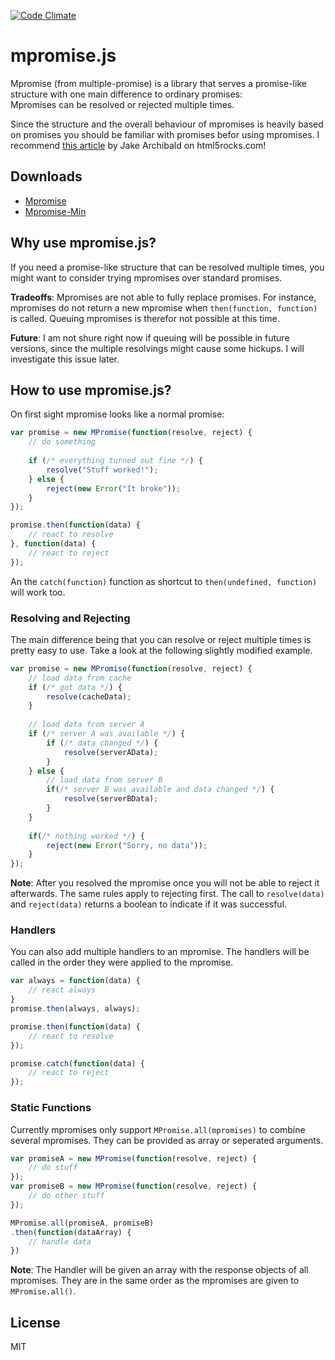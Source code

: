 [![Code Climate](https://codeclimate.com/github/lucianw/mpromise/badges/gpa.svg)](https://codeclimate.com/github/lucianw/MPromise)

# mpromise.js
Mpromise (from multiple-promise) is a library that serves a promise-like structure with one main difference to ordinary promises:  
Mpromises can be resolved or rejected multiple times. 

Since the structure and the overall behaviour of mpromises is heavily based on promises you should be familiar with promises befor using mpromises. I recommend [this article](http://www.html5rocks.com/en/tutorials/es6/promises/) by Jake Archibald on html5rocks.com!


## Downloads
- [Mpromise](https://raw.githubusercontent.com/LucianW/MPromise/master/build/mpromise.js)
- [Mpromise-Min](https://raw.githubusercontent.com/LucianW/MPromise/master/build/mpromise.min.js)


## Why use mpromise.js?
If you need a promise-like structure that can be resolved multiple times, you might want to consider trying mpromises over standard promises.

**Tradeoffs**: Mpromises are not able to fully replace promises. For instance, mpromises do not return a new mpromise when `then(function, function)` is called. Queuing mpromises is therefor not possible at this time.

**Future**: I am not shure right now if queuing will be possible in future versions, since the multiple resolvings might cause some hickups. I will investigate this issue later.


## How to use mpromise.js?
On first sight mpromise looks like a normal promise:

```js
var promise = new MPromise(function(resolve, reject) {
	// do something
	
	if (/* everything turned out fine */) {
		resolve("Stuff worked!");
	} else {
		reject(new Error("It broke"));
	}
});

promise.then(function(data) {
	// react to resolve
}, function(data) {
	// react to reject
});
```
An the `catch(function)` function as shortcut to `then(undefined, function)` will work too.

### Resolving and Rejecting
The main difference being that you can resolve or reject multiple times is pretty easy to use. Take a look at the following slightly modified example.

```js
var promise = new MPromise(function(resolve, reject) {
	// load data from cache
	if (/* got data */) {
		resolve(cacheData);
	} 
	
	// load data from server A
	if (/* server A was available */) {
		if (/* data changed */) {
			resolve(serverAData);
		}
	} else {
		// load data from server B
		if(/* server B was available and data changed */) {
			resolve(serverBData);
		}
	}
	
	if(/* nothing worked */) {
		reject(new Error("Sorry, no data"));
	}
});
```
**Note**: After you resolved the mpromise once you will not be able to reject it afterwards. The same rules apply to rejecting first. The call to `resolve(data)` and `reject(data)` returns a boolean to indicate if it was successful.

### Handlers
You can also add multiple handlers to an mpromise. The handlers will be called in the order they were applied to the mpromise.

```js
var always = function(data) {
	// react always
}
promise.then(always, always);

promise.then(function(data) {
	// react to resolve
});

promise.catch(function(data) {
	// react to reject
});
```

### Static Functions
Currently mpromises only support `MPromise.all(mpromises)` to combine several mpromises. They can be provided as array or seperated arguments.

```js
var promiseA = new MPromise(function(resolve, reject) {
	// do stuff
});
var promiseB = new MPromise(function(resolve, reject) {
	// do other stuff
});

MPromise.all(promiseA, promiseB)
.then(function(dataArray) {
	// handle data
})
```
**Note**: The Handler will be given an array with the response objects of all mpromises. They are in the same order as the mpromises are given to `MPromise.all()`.

## License
MIT